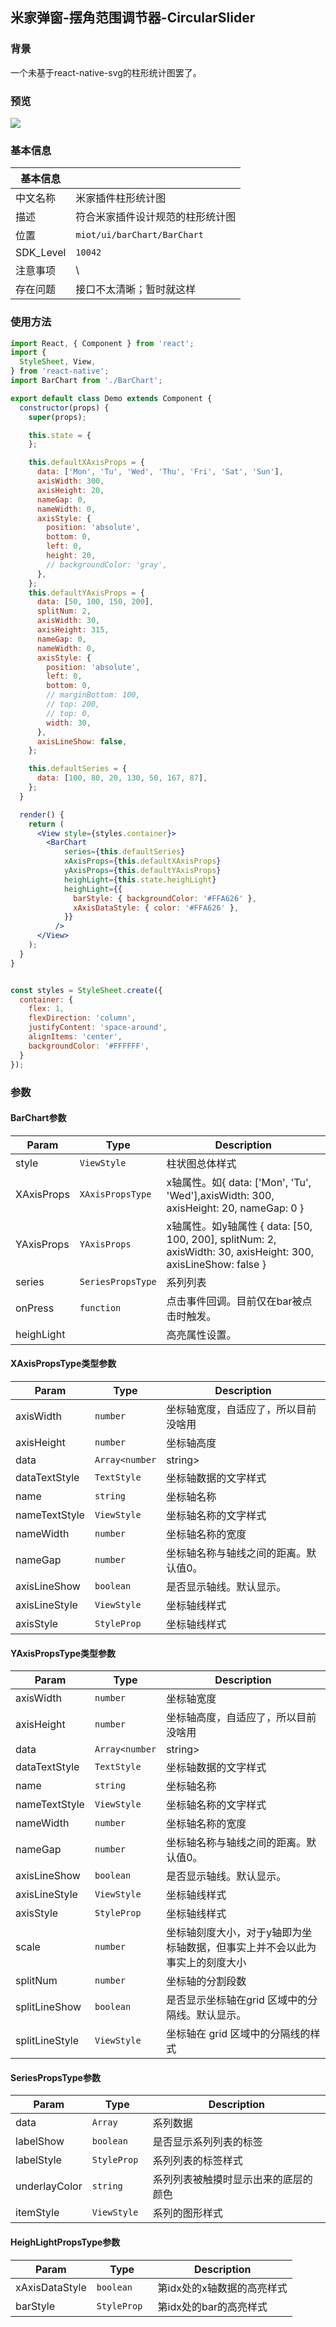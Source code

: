 ## 米家弹窗-摆角范围调节器-CircularSlider

### 背景
一个未基于react-native-svg的柱形统计图罢了。
### 预览

![](/docImages/barchart_preview.jpeg)


### 基本信息

| 基本信息  |                                  |
| --------- | -------------------------------- |
| 中文名称  | 米家插件柱形统计图               |
| 描述      | 符合米家插件设计规范的柱形统计图 |
| 位置      | `miot/ui/barChart/BarChart`      |
| SDK_Level | `10042`                          |
| 注意事项  | \                                |
| 存在问题  | 接口不太清晰；暂时就这样         |

### 使用方法
```jsx
import React, { Component } from 'react';
import {
  StyleSheet, View,
} from 'react-native';
import BarChart from './BarChart';

export default class Demo extends Component {
  constructor(props) {
    super(props);

    this.state = {
    };

    this.defaultXAxisProps = {
      data: ['Mon', 'Tu', 'Wed', 'Thu', 'Fri', 'Sat', 'Sun'],
      axisWidth: 300,
      axisHeight: 20,
      nameGap: 0,
      nameWidth: 0,
      axisStyle: {
        position: 'absolute',
        bottom: 0,
        left: 0,
        height: 20,
        // backgroundColor: 'gray',
      },
    };
    this.defaultYAxisProps = {
      data: [50, 100, 150, 200],
      splitNum: 2,
      axisWidth: 30,
      axisHeight: 315,
      nameGap: 0,
      nameWidth: 0,
      axisStyle: {
        position: 'absolute',
        left: 0,
        bottom: 0,
        // marginBottom: 100,
        // top: 200,
        // top: 0,
        width: 30,
      },
      axisLineShow: false,
    };

    this.defaultSeries = {
      data: [100, 80, 20, 130, 50, 167, 87],
    };
  }

  render() {
    return (
      <View style={styles.container}>
        <BarChart
            series={this.defaultSeries}
            xAxisProps={this.defaultXAxisProps}
            yAxisProps={this.defaultYAxisProps}
            heighLight={this.state.heighLight}
            heighLight={{
              barStyle: { backgroundColor: '#FFA626' },
              xAxisDataStyle: { color: '#FFA626' },
            }}
          />
      </View>
    );
  }
}


const styles = StyleSheet.create({
  container: {
    flex: 1,
    flexDirection: 'column',
    justifyContent: 'space-around',
    alignItems: 'center',
    backgroundColor: '#FFFFFF',
  }
});


```
### 参数
####  BarChart参数
| Param      | Type                                    | Description                                                                                                   |
| ---------- | --------------------------------------- | ------------------------------------------------------------------------------------------------------------- |
| style      | <code>ViewStyle</code>                  | 柱状图总体样式                                                                                                |
| XAxisProps | <code>XAxisPropsType</code>             | x轴属性。如{ data: ['Mon', 'Tu', 'Wed'],axisWidth: 300, axisHeight: 20, nameGap: 0 }                          |
| YAxisProps | <code>YAxisProps</code>                 | x轴属性。如y轴属性 { data: [50, 100, 200], splitNum: 2, axisWidth: 30, axisHeight: 300, axisLineShow: false } |
| series     | <code>SeriesPropsType</code>            | 系列列表                                                                                                      |
| onPress    | <code>function</code>                   | 点击事件回调。目前仅在bar被点击时触发。                                                                       |
| heighLight | <code><HeighLightPropsType></code> | 高亮属性设置。                                                                                                |

#### XAxisPropsType类型参数
| Param               | Type                                             | Description                           |
| ------------------- | ------------------------------------------------ | ------------------------------------- |
| axisWidth           | <code>number</code>                              | 坐标轴宽度，自适应了，所以目前没啥用  |
| axisHeight          | <code>number</code>                              | 坐标轴高度                            |
| data                | <code>Array<number                               | string></code>                        | 坐标轴数据 |
| dataTextStyle       | <code>TextStyle</code>                           | 坐标轴数据的文字样式                  |
| name                | <code>string</code>                              | 坐标轴名称                            |
| nameTextStyle       | <code>ViewStyle</code>                           | 坐标轴名称的文字样式                  |
| nameWidth           | <code>number</code>                              | 坐标轴名称的宽度                      |
| nameGap             | <code>number</code>                              | 坐标轴名称与轴线之间的距离。默认值0。 |
| axisLineShow        | <code>boolean</code>                             | 是否显示轴线。默认显示。              |
| axisLineStyle       | <code>ViewStyle</code>                           | 坐标轴线样式                          |
| axisStyle           | <code>StyleProp<ViewStyle></code>                | 坐标轴线样式                          |


#### YAxisPropsType类型参数
| Param          | Type                              | Description                                                                 |
| -------------- | --------------------------------- | --------------------------------------------------------------------------- |
| axisWidth      | <code>number</code>               | 坐标轴宽度                                                                  |
| axisHeight     | <code>number</code>               | 坐标轴高度，自适应了，所以目前没啥用                                        |
| data           | <code>Array<number                | string></code>                                                              | 坐标轴数据 |
| dataTextStyle  | <code>TextStyle</code>            | 坐标轴数据的文字样式                                                        |
| name           | <code>string</code>               | 坐标轴名称                                                                  |
| nameTextStyle  | <code>ViewStyle</code>            | 坐标轴名称的文字样式                                                        |
| nameWidth      | <code>number</code>               | 坐标轴名称的宽度                                                            |
| nameGap        | <code>number</code>               | 坐标轴名称与轴线之间的距离。默认值0。                                       |
| axisLineShow   | <code>boolean</code>              | 是否显示轴线。默认显示。                                                    |
| axisLineStyle  | <code>ViewStyle</code>            | 坐标轴线样式                                                                |
| axisStyle      | <code>StyleProp<ViewStyle></code> | 坐标轴线样式                                                                |
| scale          | <code>number</code>               | 坐标轴刻度大小，对于y轴即为坐标轴数据，但事实上并不会以此为事实上的刻度大小 |
| splitNum       | <code>number</code>               | 坐标轴的分割段数                                                            |
| splitLineShow  | <code>boolean</code>              | 是否显示坐标轴在grid 区域中的分隔线。默认显示。                             |
| splitLineStyle | <code>ViewStyle</code>            | 坐标轴在 grid 区域中的分隔线的样式                                          |

#### SeriesPropsType参数
| Param         | Type                               | Description                          |
| ------------- | ---------------------------------- | ------------------------------------ |
| data          | <code>Array<number></code>         | 系列数据                             |
| labelShow     | <code>boolean</code>               | 是否显示系列列表的标签               |
| labelStyle    | <code>StyleProp<ViewStyle> </code> | 系列列表的标签样式                   |
| underlayColor | <code>string</code>                | 系列列表被触摸时显示出来的底层的颜色 |
| itemStyle     | <code>ViewStyle</code>             | 系列的图形样式                       |
#### HeighLightPropsType参数
| Param          | Type                               | Description                |
| -------------- | ---------------------------------- | -------------------------- |     
| xAxisDataStyle | <code>boolean</code>               | 第idx处的x轴数据的高亮样式 |
| barStyle       | <code>StyleProp<ViewStyle> </code> | 第idx处的bar的高亮样式     |

